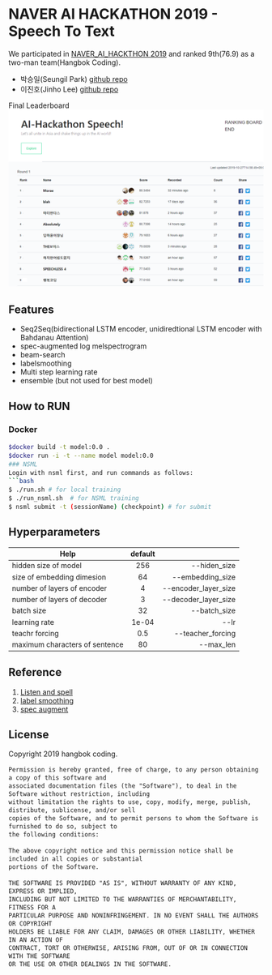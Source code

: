 # NAVER AI HACKATHON 2019 - Speech To Text
We participated in [NAVER_AI_HACKTHON 2019](https://github.com/Naver-AI-Hackathon/AI-Speech) and ranked 9th(76.9) as a two-man team(Hangbok Coding).
* 박승일(Seungil Park) [github repo](https://psi9730.github.io/)
* 이진호(Jinho Lee) [github repo](https://github.com/elzino)

Final Leaderboard
![finale-leader-board](docs/final-board.png)

## Features
* Seq2Seq(bidirectional LSTM encoder, unidiredtional LSTM encoder with Bahdanau Attention)
* spec-augmented log melspectrogram
* beam-search
* labelsmoothing
* Multi step learning rate
* ensemble (but not used for best model)

## How to RUN

### Docker
```bash
$docker build -t model:0.0 .
$docker run -i -t --name model model:0.0
### NSML
Login with nsml first, and run commands as follows:
```bash
$ ./run.sh # for local training
$ ./run_nsml.sh  # for NSML training
$ nsml submit -t (sessionName) (checkpoint) # for submit
```

## Hyperparameters
| Help        | default           |  |
| ------------- |:--------:| ------:|
| hidden size of model | 256 | --hiden_size | 
| size of embedding dimesion | 64 | --embedding_size |
| number of layers of encoder | 4 | --encoder_layer_size |
| number of layers of decoder | 3 | --decoder_layer_size |
| batch size | 32 | --batch_size |
| learning rate | 1e-04 | --lr |
| teachr forcing | 0.5 | --teacher_forcing|
| maximum characters of sentence | 80 | --max_len |

## Reference
1. [Listen and spell](https://arxiv.org/abs/1508.01211)
2. [label smoothing](https://arxiv.org/abs/1906.02629)
3. [spec augment](https://arxiv.org/abs/1904.08779)

## License
Copyright 2019 hangbok coding.
```
Permission is hereby granted, free of charge, to any person obtaining a copy of this software and
associated documentation files (the "Software"), to deal in the Software without restriction, including
without limitation the rights to use, copy, modify, merge, publish, distribute, sublicense, and/or sell
copies of the Software, and to permit persons to whom the Software is furnished to do so, subject to
the following conditions:

The above copyright notice and this permission notice shall be included in all copies or substantial
portions of the Software.

THE SOFTWARE IS PROVIDED "AS IS", WITHOUT WARRANTY OF ANY KIND, EXPRESS OR IMPLIED,
INCLUDING BUT NOT LIMITED TO THE WARRANTIES OF MERCHANTABILITY, FITNESS FOR A
PARTICULAR PURPOSE AND NONINFRINGEMENT. IN NO EVENT SHALL THE AUTHORS OR COPYRIGHT
HOLDERS BE LIABLE FOR ANY CLAIM, DAMAGES OR OTHER LIABILITY, WHETHER IN AN ACTION OF
CONTRACT, TORT OR OTHERWISE, ARISING FROM, OUT OF OR IN CONNECTION WITH THE SOFTWARE
OR THE USE OR OTHER DEALINGS IN THE SOFTWARE.
```